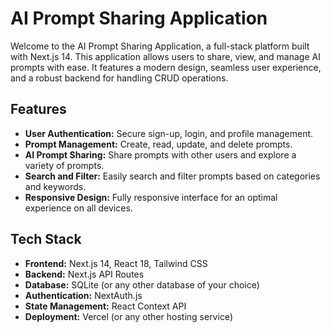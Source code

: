 # AI Prompt Sharing Application

Welcome to the AI Prompt Sharing Application, a full-stack platform built with Next.js 14. This application allows users to share, view, and manage AI prompts with ease. It features a modern design, seamless user experience, and a robust backend for handling CRUD operations.

## Features

- **User Authentication:** Secure sign-up, login, and profile management.
- **Prompt Management:** Create, read, update, and delete prompts.
- **AI Prompt Sharing:** Share prompts with other users and explore a variety of prompts.
- **Search and Filter:** Easily search and filter prompts based on categories and keywords.
- **Responsive Design:** Fully responsive interface for an optimal experience on all devices.

## Tech Stack

- **Frontend:** Next.js 14, React 18, Tailwind CSS
- **Backend:** Next.js API Routes
- **Database:** SQLite (or any other database of your choice)
- **Authentication:** NextAuth.js
- **State Management:** React Context API
- **Deployment:** Vercel (or any other hosting service)


